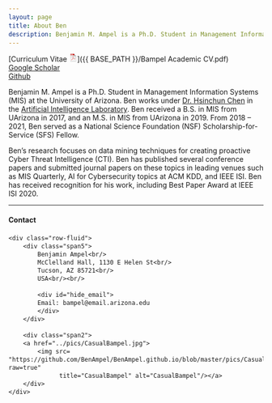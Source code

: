 ```yaml
---
layout: page
title: About Ben
description: Benjamin M. Ampel is a Ph.D. Student in Management Information Systems
---
```

[Curriculum Vitae ![CV as pdf](icons16/pdf-icon.png)]({{ BASE_PATH }}/Bampel Academic CV.pdf)<br/>
[Google Scholar](https://scholar.google.com/citations?user=XDdwaZUAAAAJ&hl=en)<br/>
[Github](https://github.com/BenAmpel)<br/>

Benjamin M. Ampel is a Ph.D. Student in Management Information Systems (MIS) at the University of Arizona. Ben works under [Dr. Hsinchun Chen](https://eller.arizona.edu/people/hsinchun-chen) in the [Artificial Intelligence Laboratory](https://eller.arizona.edu/departments-research/centers-labs/artificial-intelligence). Ben received a B.S. in MIS from UArizona in 2017, and an M.S. in MIS from UArizona in 2019. From 2018 – 2021, Ben served as a National Science Foundation (NSF) Scholarship-for-Service (SFS) Fellow.

Ben’s research focuses on data mining techniques for creating proactive Cyber Threat Intelligence (CTI). Ben has published several conference papers and submitted journal papers on these topics in leading venues such as MIS Quarterly, AI for Cybersecurity topics at ACM KDD, and IEEE ISI. Ben has received recognition for his work, including Best Paper Award at IEEE ISI 2020.

---

<div class="container">
<h4><a name="contact"></a>Contact</h4>

    <div class="row-fluid">
        <div class="span5">
            Benjamin Ampel<br/>
            McClelland Hall, 1130 E Helen St<br/>
            Tucson, AZ 85721<br/>
            USA<br/><br/>

            <div id="hide_email">
            Email: bampel@email.arizona.edu
            </div>
        </div>

        <div class="span2">
        <a href="../pics/CasualBampel.jpg">
            <img src= "https://github.com/BenAmpel/BenAmpel.github.io/blob/master/pics/CasualBampel.jpg?raw=true"
                  title="CasualBampel" alt="CasualBampel"/></a>
        </div>
    </div>
</div>
